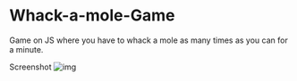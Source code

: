 # Whack-a-mole-Game

Game on JS where you have to whack a mole as many times as you can for a minute. 

Screenshot
![img](https://i.imgur.com/9ABvccq.png)
